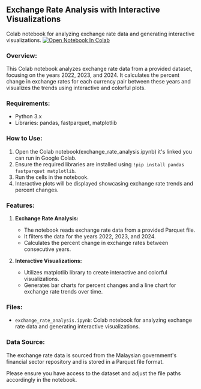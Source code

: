 ## Exchange Rate Analysis with Interactive Visualizations
 Colab notebook for analyzing exchange rate data and generating interactive visualizations.
[![Open Notebook In Colab](https://colab.research.google.com/assets/colab-badge.svg)](https://colab.research.google.com/github/wajahatqazii/Exchange_Rate_Visualization/blob/main/exchange_rate_analysis.ipynb)
### Overview:
This Colab notebook analyzes exchange rate data from a provided dataset, focusing on the years 2022, 2023, and 2024. It calculates the percent change in exchange rates for each currency pair between these years and visualizes the trends using interactive and colorful plots.

### Requirements:
- Python 3.x
- Libraries: pandas, fastparquet, matplotlib

### How to Use:
1. Open the Colab notebook(exchange_rate_analysis.ipynb) it's linked you can run in Google Colab.
2. Ensure the required libraries are installed using `!pip install pandas fastparquet matplotlib`.
3. Run the cells in the notebook.
4. Interactive plots will be displayed showcasing exchange rate trends and percent changes.

### Features:
1. **Exchange Rate Analysis:**
   - The notebook reads exchange rate data from a provided Parquet file.
   - It filters the data for the years 2022, 2023, and 2024.
   - Calculates the percent change in exchange rates between consecutive years.

2. **Interactive Visualizations:**
   - Utilizes matplotlib library to create interactive and colorful visualizations.
   - Generates bar charts for percent changes and a line chart for exchange rate trends over time.

### Files:
- `exchange_rate_analysis.ipynb`: Colab notebook for analyzing exchange rate data and generating interactive visualizations.

### Data Source:
The exchange rate data is sourced from the Malaysian government's financial sector repository and is stored in a Parquet file format.

Please ensure you have access to the dataset and adjust the file paths accordingly in the notebook.

